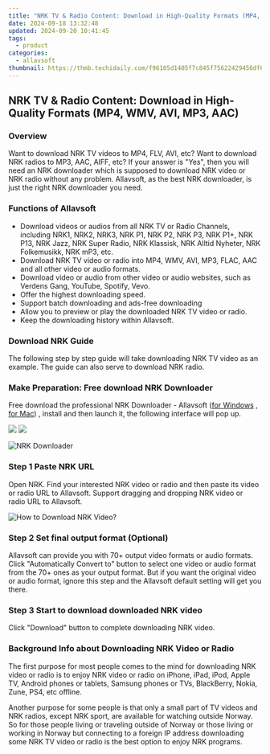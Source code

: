 ```yaml
---
title: "NRK TV & Radio Content: Download in High-Quality Formats (MP4, WMV, AVI, MP3, AAC)"
date: 2024-09-18 13:32:48
updated: 2024-09-20 10:41:45
tags:
  - product
categories:
  - allavsoft
thumbnail: https://thmb.techidaily.com/f96105d1405f7c845f75622429456df69e9791ebea6985dfc0c6d939ebdaa395.jpg
---
```


## NRK TV & Radio Content: Download in High-Quality Formats (MP4, WMV, AVI, MP3, AAC)

### Overview

Want to download NRK TV videos to MP4, FLV, AVI, etc? Want to download NRK radios to MP3, AAC, AIFF, etc? If your answer is "Yes", then you will need an NRK downloader which is supposed to download NRK video or NRK radio without any problem. Allavsoft, as the best NRK downloader, is just the right NRK downloader you need.

### Functions of Allavsoft

* Download videos or audios from all NRK TV or Radio Channels, including NRK1, NRK2, NRK3, NRK P1, NRK P2, NRK P3, NRK P1+, NRK P13, NRK Jazz, NRK Super Radio, NRK Klassisk, NRK Alltid Nyheter, NRK Folkemusikk, NRK mP3, etc.
* Download NRK TV video or radio into MP4, WMV, AVI, MP3, FLAC, AAC and all other video or audio formats.
* Download video or audio from other video or audio websites, such as Verdens Gang, YouTube, Spotify, Vevo.
* Offer the highest downloading speed.
* Support batch downloading and ads-free downloading
* Allow you to preview or play the downloaded NRK TV video or radio.
* Keep the downloading history within Allavsoft.

### Download NRK Guide

The following step by step guide will take downloading NRK TV video as an example. The guide can also serve to download NRK radio.

### Make Preparation: Free download NRK Downloader

Free download the professional NRK Downloader - Allavsoft ([for Windows](https://tools.techidaily.com/allavsoft/products/) , [for Mac](https://tools.techidaily.com/allavsoft/products/)) , install and then launch it, the following interface will pop up.

[![](https://www.allavsoft.com/how-to/../images/how-to/free-download-win.jpg)](https://tools.techidaily.com/allavsoft/products/) [![](https://www.allavsoft.com/how-to/../images/how-to/free-download-mac.jpg)](https://tools.techidaily.com/allavsoft/products/)

![NRK Downloader](https://www.allavsoft.com/how-to/../images/allavsoft/screen-shot-600.jpg)

### Step 1 Paste NRK URL

Open NRK. Find your interested NRK video or radio and then paste its video or radio URL to Allavsoft. Support dragging and dropping NRK video or radio URL to Allavsoft.

![How to Download NRK Video?](https://www.allavsoft.com/how-to/../images/how-to/download-rtmp-video/download-rtmp-video.jpg)

### Step 2 Set final output format (Optional)

Allavsoft can provide you with 70+ output video formats or audio formats. Click "Automatically Convert to" button to select one video or audio format from the 70+ ones as your output format. But if you want the original video or audio format, ignore this step and the Allavsoft default setting will get you there.

### Step 3 Start to download downloaded NRK video

Click "Download" button to complete downloading NRK video.

### Background Info about Downloading NRK Video or Radio

The first purpose for most people comes to the mind for downloading NRK video or radio is to enjoy NRK video or radio on iPhone, iPad, iPod, Apple TV, Android phones or tablets, Samsung phones or TVs, BlackBerry, Nokia, Zune, PS4, etc offline.

Another purpose for some people is that only a small part of TV videos and NRK radios, except NRK sport, are available for watching outside Norway. So for those people living or traveling outside of Norway or those living or working in Norway but connecting to a foreign IP address downloading some NRK TV video or radio is the best option to enjoy NRK programs.

<ins class="adsbygoogle"
     style="display:block"
     data-ad-format="autorelaxed"
     data-ad-client="ca-pub-7571918770474297"
     data-ad-slot="1223367746"></ins>



<ins class="adsbygoogle"
     style="display:block"
     data-ad-client="ca-pub-7571918770474297"
     data-ad-slot="8358498916"
     data-ad-format="auto"
     data-full-width-responsive="true"></ins>
